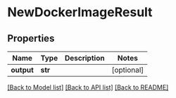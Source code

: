 # NewDockerImageResult

## Properties
Name | Type | Description | Notes
------------ | ------------- | ------------- | -------------
**output** | **str** |  | [optional] 

[[Back to Model list]](README.md#documentation-for-models) [[Back to API list]](../README.md#documentation-for-api-endpoints) [[Back to README]](../README.md)


